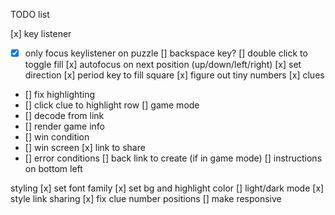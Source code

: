 TODO list

[x] key listener
  - [x] only focus keylistener on puzzle
[] backspace key?
[] double click to toggle fill
[x] autofocus on next position (up/down/left/right)
[x] set direction
[x] period key to fill square
[x] figure out tiny numbers
[x] clues
  - [] fix highlighting
  - [] click clue to highlight row
[] game mode
  - [] decode from link
  - [] render game info
  - [] win condition
  - [] win screen
[x] link to share
  - [] error conditions
[] back link to create (if in game mode)
[] instructions on bottom left

styling
[x] set font family
[x] set bg and highlight color
[] light/dark mode
[x] style link sharing
[x] fix clue number positions
[] make responsive